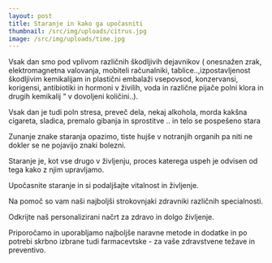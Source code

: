 ```yaml
---
layout: post
title: Staranje in kako ga upočasniti
thumbnail: /src/img/uploads/citrus.jpg
image: /src/img/uploads/time.jpg
---
```

Vsak dan smo pod vplivom različnih škodljivih dejavnikov ( onesnažen zrak, elektromagnetna valovanja, mobiteli računalniki, tablice..,izpostavljenost škodljivim kemikalijam in plastični embalaži vsepovsod, konzervansi, korigensi, antibiotiki in hormoni v živilih, voda in različne pijače polni klora in drugih kemikalij “ v dovoljeni količini..).

Vsak dan je tudi poln stresa, preveč dela, nekaj alkohola, morda kakšna cigareta, sladica, premalo gibanja in sprostitve .. in telo se pospešeno stara

Zunanje znake staranja opazimo, tiste hujše v notranjih organih pa niti ne dokler se ne pojavijo znaki bolezni.

Staranje je, kot vse drugo v življenju, proces katerega uspeh je odvisen od tega kako z njim upravljamo.

Upočasnite staranje in si podaljšajte vitalnost in življenje.

Na pomoč so vam naši najboljši strokovnjaki zdravniki različnih specialnosti.

Odkrijte naš personalizirani načrt za zdravo in dolgo življenje.

Priporočamo in uporabljamo najboljše naravne metode in dodatke in po potrebi skrbno izbrane tudi farmacevtske - za vaše zdravstvene težave in preventivo.